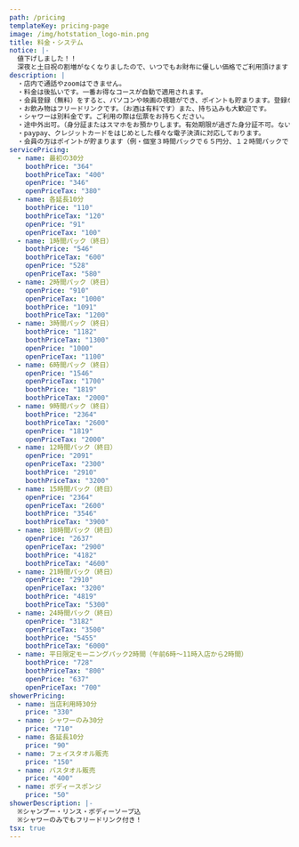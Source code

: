 ```yaml
---
path: /pricing
templateKey: pricing-page
image: /img/hotstation_logo-min.png
title: 料金・システム
notice: |-
  値下げしました！！
  深夜と土日祝の割増がなくなりましたので、いつでもお財布に優しい価格でご利用頂けます！さらに学割（学生証提示で１０％オフ）もあります！
description: |
  ・店内で通話やzoomはできません。
  ・料金は後払いです。一番お得なコースが自動で適用されます。
  ・会員登録（無料）をすると、パソコンや映画の視聴ができ、ポイントも貯まります。登録なしの利用も大歓迎です。
  ・お飲み物はフリードリンクです。（お酒は有料です）また、持ち込みも大歓迎です。
  ・シャワーは別料金です。ご利用の際は伝票をお持ちください。
  ・途中外出可。（身分証またはスマホをお預かりします。有効期限が過ぎた身分証不可。ない場合は一旦清算になります。）
  ・paypay、クレジットカードをはじめとした様々な電子決済に対応しております。
  ・会員の方はポイントが貯まります（例・個室３時間パックで６５円分、１２時間パックで１６０円分、２４時間パックで３００円分）かなりの還元率です・・・
servicePricing:
  - name: 最初の30分
    boothPrice: "364"
    boothPriceTax: "400"
    openPrice: "346"
    openPriceTax: "380"
  - name: 各延長10分
    boothPrice: "110"
    boothPriceTax: "120"
    openPrice: "91"
    openPriceTax: "100"
  - name: 1時間パック（終日）
    boothPrice: "546"
    boothPriceTax: "600"
    openPrice: "528"
    openPriceTax: "580"
  - name: 2時間パック（終日）
    openPrice: "910"
    openPriceTax: "1000"
    boothPrice: "1091"
    boothPriceTax: "1200"
  - name: 3時間パック（終日）
    boothPrice: "1182"
    boothPriceTax: "1300"
    openPrice: "1000"
    openPriceTax: "1100"
  - name: 6時間パック（終日）
    openPrice: "1546"
    openPriceTax: "1700"
    boothPrice: "1819"
    boothPriceTax: "2000"
  - name: 9時間パック（終日）
    boothPrice: "2364"
    boothPriceTax: "2600"
    openPrice: "1819"
    openPriceTax: "2000"
  - name: 12時間パック（終日）
    openPrice: "2091"
    openPriceTax: "2300"
    boothPrice: "2910"
    boothPriceTax: "3200"
  - name: 15時間パック（終日）
    openPrice: "2364"
    openPriceTax: "2600"
    boothPrice: "3546"
    boothPriceTax: "3900"
  - name: 18時間パック（終日）
    openPrice: "2637"
    openPriceTax: "2900"
    boothPrice: "4182"
    boothPriceTax: "4600"
  - name: 21時間パック（終日）
    openPrice: "2910"
    openPriceTax: "3200"
    boothPrice: "4819"
    boothPriceTax: "5300"
  - name: 24時間パック（終日）
    openPrice: "3182"
    openPriceTax: "3500"
    boothPrice: "5455"
    boothPriceTax: "6000"
  - name: 平日限定モーニングパック2時間（午前6時～11時入店から2時間）
    boothPrice: "728"
    boothPriceTax: "800"
    openPrice: "637"
    openPriceTax: "700"
showerPricing:
  - name: 当店利用時30分
    price: "330"
  - name: シャワーのみ30分
    price: "710"
  - name: 各延長10分
    price: "90"
  - name: フェイスタオル販売
    price: "150"
  - name: バスタオル販売
    price: "400"
  - name: ボディースポンジ
    price: "50"
showerDescription: |-
  ※シャンプー・リンス・ボディーソープ込
  ※シャワーのみでもフリードリンク付き！
tsx: true
---
```

